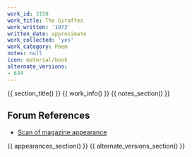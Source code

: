 ```yaml
---
work_id: 3150
work_title: The Giraffes
work_written: '1973'
written_date: approximate
work_collected: 'yes'
work_category: Poem
notes: null
icon: material/book
alternate_versions:
- 634
---
```


{{ section_title() }}
{{ work_info() }}
{{ notes_section() }}
## Forum References
- [Scan of magazine appearance](https://bukowskiforum.com/threads/red-dot-or-not-poems-from-nyq-13-14-and-15.7363/)

{{ appearances_section() }}
{{ alternate_versions_section() }}